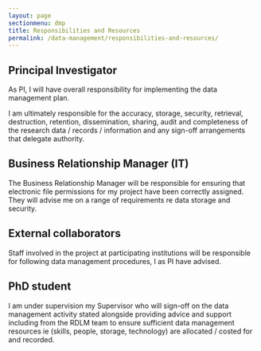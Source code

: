 ```yaml
---
layout: page
sectionmenu: dmp
title: Responsibilities and Resources
permalink: /data-management/responsibilities-and-resources/
---
```


## Principal Investigator 

As PI, I will have overall responsibility for implementing the data management plan.   

I am ultimately responsible for the accuracy, storage, security, retrieval, destruction, retention, dissemination, sharing, audit and completeness of the research data / records / information and any sign-off arrangements that delegate authority.  

## Business Relationship Manager (IT)

The Business Relationship Manager will be responsible for ensuring that electronic file permissions for my project have been correctly assigned.  They will advise me on a range of requirements re data storage and security.  

## External collaborators 

Staff involved in the project at participating institutions will be responsible for following data management procedures, I as PI have advised.

## PhD student  

I am under supervision my Supervisor who will sign-off on the data management activity stated alongside providing advice and support including from the RDLM team to ensure sufficient data management resources ie (skills, people, storage, technology) are allocated / costed for and recorded.  